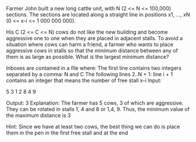 Farmer John built a new long cattle unit, with N (2 <= N <= 100,000) sections. The sections are located along a straight line in positions x1, ..., xN (0 <= x-i <= 1 000 000 000).

His C (2 <= C <= N) cows do not like the new building and become aggressive one to one when they are placed in adjacent stalls. To avoid a situation where cows can harm a friend, a farmer who wants to place aggressive cows in stalls so that the minimum distance between any of them is as large as possible. What is the largest minimum distance?

Inboxes are contained in a file where:
The first line contains two integers separated by a comma: N and C
The following lines 2..N + 1: line i + 1 contains an integer that means the number of free stall x-i
Input:

5 3
1
2
8
4
9

Output:
3
Explanation:
The farmer has 5 cows, 3 of which are aggressive. They can be rotated in stalls 1, 4 and 8 or 1,4, 9. Thus, the minimum value of the maximum distance is 3

Hint:
Since we have at least two cows, the best thing we can do is place them in the pen in the first free stall and at the end
